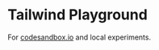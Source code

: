 # Tailwind Playground

For [codesandbox.io][1] and local experiments.


[1]: https://codesandbox.io/dashboard
